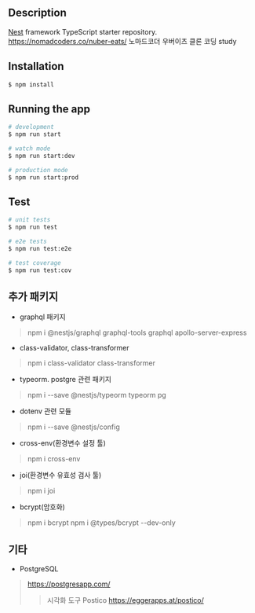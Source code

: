 ## Description

[Nest](https://github.com/nestjs/nest) framework TypeScript starter repository.
https://nomadcoders.co/nuber-eats/ 노마드코더 우버이츠 클론 코딩 study

## Installation

```bash
$ npm install
```

## Running the app

```bash
# development
$ npm run start

# watch mode
$ npm run start:dev

# production mode
$ npm run start:prod
```

## Test

```bash
# unit tests
$ npm run test

# e2e tests
$ npm run test:e2e

# test coverage
$ npm run test:cov
```

## 추가 패키지

- graphql 패키지
> npm i @nestjs/graphql graphql-tools graphql apollo-server-express

- class-validator, class-transformer
> npm i class-validator class-transformer

- typeorm. postgre 관련 패키지
> npm i --save @nestjs/typeorm typeorm pg

- dotenv 관련 모듈
> npm i --save @nestjs/config

- cross-env(환경변수 설정 툴)
> npm i cross-env

- joi(환경변수 유효성 검사 툴)
> npm i joi

- bcrypt(암호화)
> npm i bcrypt
> npm i @types/bcrypt --dev-only


## 기타
- PostgreSQL
> https://postgresapp.com/
 >> 시각화 도구 Postico https://eggerapps.at/postico/
